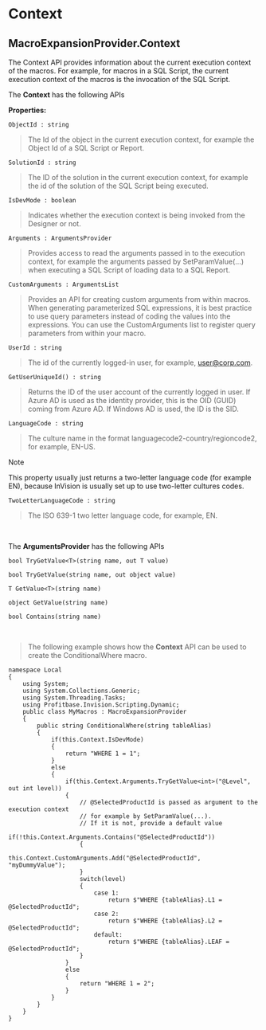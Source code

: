 # Context

## MacroExpansionProvider.Context

The Context API provides information about the current execution context of the macros. For example, for macros in a SQL Script, the current execution context of the macros is the invocation of the SQL Script.

The **Context** has the following APIs
<br/>

**Properties:**

``ObjectId : string``
>The Id of the object in the current execution context, for example the Object Id of a SQL Script or Report.

``SolutionId : string``
>The ID of the solution in the current execution context, for example the id of the solution of the SQL Script being executed.

``IsDevMode : boolean``
>Indicates whether the execution context is being invoked from the Designer or not.

``Arguments : ArgumentsProvider`` 
>Provides access to read the arguments passed in to the execution context, for example the arguments passed by SetParamValue(…) when executing a SQL Script of loading data to a SQL Report.

``CustomArguments : ArgumentsList``
>Provides an API for creating custom arguments from within macros. When generating parameterized SQL expressions, it is best practice to use query parameters instead of coding the values into the expressions. You can use the CustomArguments list to register query parameters from within your macro.

``UserId : string``
>The id of the currently logged-in user, for example, user@corp.com.

``GetUserUniqueId() : string``
>Returns the ID of the user account of the currently logged in user. If Azure AD is used as the identity provider, this is the OID (GUID) coming from Azure AD. If Windows AD is used, the ID is the SID.

``LanguageCode : string``
>The culture name in the format languagecode2-country/regioncode2, for example, EN-US.


> [!NOTE]
> This property usually just returns a two-letter language code (for example EN), because InVision is usually set up to use two-letter cultures codes.

``TwoLetterLanguageCode : string``
>The ISO 639-1 two letter language code, for example, EN.




<br/>

The **ArgumentsProvider** has the following APIs

``bool TryGetValue<T>(string name, out T value)``

``bool TryGetValue(string name, out object value)``

``T GetValue<T>(string name)``

``object GetValue(string name)``

``bool Contains(string name)``


<br/>

>The following example shows how the **Context** API can be used to create the ConditionalWhere macro.
>
    namespace Local
    {
        using System; 
        using System.Collections.Generic;
        using System.Threading.Tasks;
        using Profitbase.Invision.Scripting.Dynamic;
        public class MyMacros : MacroExpansionProvider
        {           
            public string ConditionalWhere(string tableAlias)
            {            
                if(this.Context.IsDevMode)
                {
                    return "WHERE 1 = 1";
                }
                else
                {
                    if(this.Context.Arguments.TryGetValue<int>("@Level", out int level))
                    {
                        // @SelectedProductId is passed as argument to the execution context
                        // for example by SetParamValue(...). 
                        // If it is not, provide a default value
                        if(!this.Context.Arguments.Contains("@SelectedProductId"))
                        {
                           this.Context.CustomArguments.Add("@SelectedProductId", "myDummyValue");
                        }
                        switch(level)
                        {
                            case 1:
                                return $"WHERE {tableAlias}.L1 = @SelectedProductId";
                            case 2:
                                return $"WHERE {tableAlias}.L2 = @SelectedProductId";
                            default:
                                return $"WHERE {tableAlias}.LEAF = @SelectedProductId";
                        }
                    }
                    else
                    {
                        return "WHERE 1 = 2"; 
                    }
                }
            }
        }
    }




<br/>

